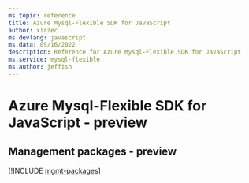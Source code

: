 ```yaml
---
ms.topic: reference
title: Azure Mysql-Flexible SDK for JavaScript
author: xirzec
ms.devlang: javascript
ms.data: 09/16/2022
description: Reference for Azure Mysql-Flexible SDK for JavaScript
ms.service: mysql-flexible
ms.author: jeffish
---
```

# Azure Mysql-Flexible SDK for JavaScript - preview

## Management packages - preview
[!INCLUDE [mgmt-packages](mysql-flexible-mgmt-index.md)]

